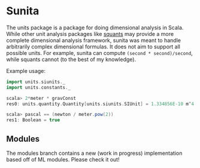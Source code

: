 # Sunita

The units package is a package for doing dimensional analysis in Scala. While
other unit analysis packages like [squants](https://github.com/garyKeorkunian/squants)
may provide a more complete dimensional analysis framework, sunita was meant to
handle arbitrarily complex dimensional formulas. It does not aim to support all
possible units. For example, sunita can compute `(second * second)/second`,
while squants cannot (to the best of my knowledge).

Example usage:
```scala
import units.siunits._
import units.constants._

scala> 2*meter * gravConst
res0: units.quantity.Quantity[units.siunits.SIUnit] = 1.334856E-10 m^4 kg^-1 s^-2

scala> pascal == (newton / meter.pow(2))
res1: Boolean = true
```

## Modules

The modules branch contains a new (work in progress) implementation based off of
ML modules. Please check it out!
